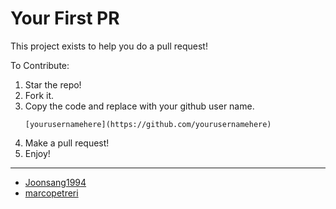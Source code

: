 # Your First PR

This project exists to help you do a pull request! 

To Contribute:

1. Star the repo!
2. Fork it.
3. Copy the code and replace with your github user name.
    ```
    [yourusernamehere](https://github.com/yourusernamehere)
    ```
4. Make a pull request!
5. Enjoy!

-------------------------------------------------------------------------------------------------
* [Joonsang1994](https://github.com/Joonsang1994)
* [marcopetreri](https://github.com/marcopetreri)

